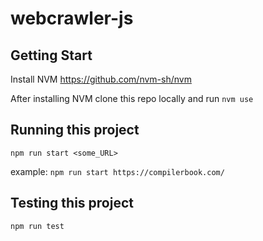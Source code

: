 # webcrawler-js

## Getting Start

Install NVM https://github.com/nvm-sh/nvm

After installing NVM clone this repo locally and run  `nvm use`

## Running this project

`npm run start <some_URL>`

example:
`npm run start https://compilerbook.com/`

## Testing this project

`npm run test`